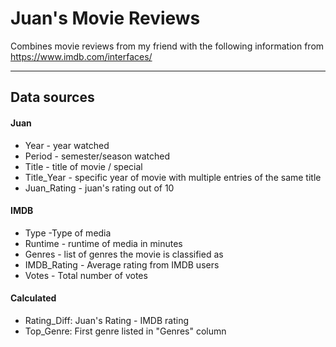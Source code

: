 # Juan's Movie Reviews

Combines movie reviews from my friend with the following information from https://www.imdb.com/interfaces/

---
## Data sources

#### Juan
- Year - year watched
- Period - semester/season watched
- Title - title of movie / special
- Title_Year - specific year of movie with multiple entries of the same title
- Juan_Rating - juan's rating out of 10

#### IMDB

- Type -Type of media
- Runtime - runtime of media in minutes
- Genres - list of genres the movie is classified as
- IMDB_Rating -  Average rating from IMDB users
- Votes -  Total number of votes

#### Calculated
- Rating_Diff: Juan's Rating - IMDB rating
- Top_Genre: First genre listed in "Genres" column